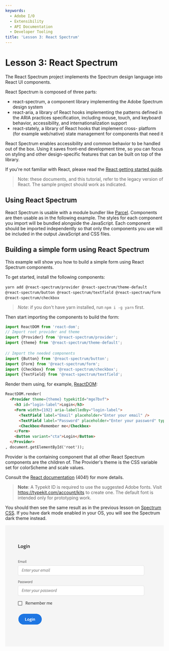 ```yaml
---
keywords:
  - Adobe I/O
  - Extensibility
  - API Documentation
  - Developer Tooling
title: 'Lesson 3: React Spectrum'
---
```


# Lesson 3: React Spectrum

The React Spectrum project implements the Spectrum design language into React UI components.

React Spectrum is composed of three parts:

* react-spectrum, a component library implementing the Adobe Spectrum design system
* react-aria, a library of React hooks implementing the patterns defined in the ARIA practices specification, including mouse, touch, and keyboard behavior, accessibility, and internationalization support
* react-stately, a library of React hooks that implement cross- platform (for example web/native) state management for components that need it

React Spectrum enables accessibility and common behavior to be handled out of the box. Using it saves front-end development time, so you can focus on styling and other design-specific features that can be built on top of the library.

If you're not familiar with React, please read the [React getting started guide](https://reactjs.org/docs/getting-started.html). 

> Note: these documents, and this tutorial, refer to the legacy version of React. The sample project should work as indicated.

## Using React Spectrum

React Spectrum is usable with a module bundler like [Parcel](https://parceljs.org/). 
Components are then usable as in the following example. The styles for each component you import will be bundled alongside the JavaScript. Each component should be imported independently so that only the components you use will be included in the output JavaScript and CSS files.

## Building a simple form using React Spectrum

This example will show you how to build a simple form using React Spectrum components.

To get started, install the following components:

`yarn add @react-spectrum/provider @react-spectrum/theme-default @react-spectrum/button @react-spectrum/textfield @react-spectrum/form @react-spectrum/checkbox`

> *Note*: if you don't have yarn installed, run `npm i -g yarn` first.

Then start importing the components to build the form: 

```javascript
import ReactDOM from 'react-dom';
// Import root provider and theme
import {Provider} from '@react-spectrum/provider';
import {theme} from '@react-spectrum/theme-default';

// Import the needed components
import {Button} from '@react-spectrum/button';
import {Form} from '@react-spectrum/form';
import {Checkbox} from '@react-spectrum/checkbox';
import {TextField} from '@react-spectrum/textfield';
```

Render them using, for example, [ReactDOM](https://fr.reactjs.org/docs/react-dom.html): 

```html
ReactDOM.render(
  <Provider theme={theme} typekitId="mge7bvf">
    <h3 id="login-label">Login</h3>
    <Form width={192} aria-labelledby="login-label">
      <TextField label="Email" placeholder="Enter your email" />
      <TextField label="Password" placeholder="Enter your password" type="password" />
      <Checkbox>Remember me</Checkbox>
    </Form>
    <Button variant="cta">Login</Button>
  </Provider>
, document.getElementById('root'));
```

Provider is the containing component that all other React Spectrum components are the children of. The Provider's theme is the CSS variable set for colorScheme and scale values.

Consult the [React documentation](https://react-spectrum.adobe.com/docs/react-spectrum/Provider.html) (404!) for more details.

> **Note**: A Typekit ID is required to use the suggested Adobe fonts. Visit https://typekit.com/account/kits to create one. The default font is intended only for prototyping work.

You should then see the same result as in the previous lesson on [Spectrum CSS](lesson2.md). If you have dark mode enabled in your OS, you will see the Spectrum dark theme instead.

![form](assets/form.png) 
